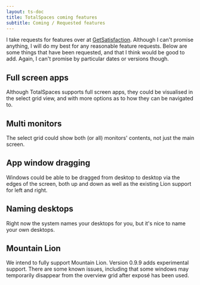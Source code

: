 ```yaml
---
layout: ts-doc
title: TotalSpaces coming features
subtitle: Coming / Requested features
---
```


I take requests for features over at [GetSatisfaction](http://getsatisfaction.com/binaryage). Although I can't promise anything, I will do my best for any reasonable feature requests. Below are some things that have been requested, and that I think would be good to add. Again, I can't promise by particular dates or versions though.

## Full screen apps

Although TotalSpaces supports full screen apps, they could be visualised in the select grid view, and with more options as to how they can be navigated to.

## Multi monitors

The select grid could show both (or all) monitors' contents, not just the main screen.

## App window dragging

Windows could be able to be dragged from desktop to desktop via the edges of the screen, both up and down as well as the existing Lion support for left and right.

## Naming desktops

Right now the system names your desktops for you, but it's nice to name your own desktops.

## Mountain Lion

We intend to fully support Mountain Lion. Version 0.9.9 adds experimental support. There are some known issues, including that some windows may temporarily disappear from the overview grid after exposé has been used.

